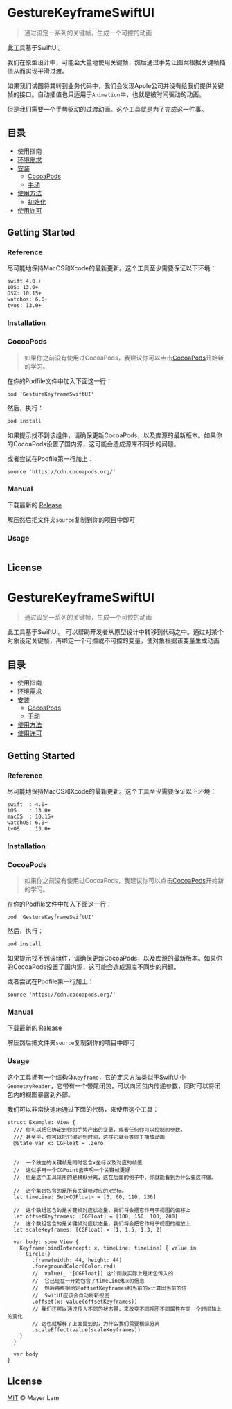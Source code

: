 # GestureKeyframeSwiftUI

> 通过设定一系列的关键帧，生成一个可控的动画

此工具基于SwiftUI。

我们在原型设计中，可能会大量地使用关键帧，然后通过手势让图案根据关键帧插值从而实现平滑过渡。

如果我们试图将其转到业务代码中，我们会发现Apple公司并没有给我们提供关键帧的接口。自动插值也只适用于`Animation`中，也就是被时间驱动的动画。

但是我们需要一个手势驱动的过渡动画。这个工具就是为了完成这一件事。

## 目录
- 使用指南
- [环境需求](#Reference)
- [安装](#Installation)
  - [CocoaPods](#CocoaPods)
  - [手动](#Manual)
- [使用方法](#Usage)
  - [初始化](#init)
- [使用许可](#License)

## Getting Started

### Reference

尽可能地保持MacOS和Xcode的最新更新。这个工具至少需要保证以下环境：

```
swift 4.0 +
iOS: 13.0+
OSX: 10.15+
watchos: 6.0+
tvos: 13.0+
```

### Installation

### CocoaPods
> 如果你之前没有使用过CocoaPods，我建议你可以点击[CocoaPods](https://cocoapods.org)开始新的学习。

在你的Podfile文件中加入下面这一行：
```
pod 'GestureKeyframeSwiftUI'
```
然后，执行：
```sh
pod install
```

如果提示找不到该组件，请确保更新CocoaPods，以及库源的最新版本。如果你的CocoaPods设置了国内源，这可能会造成源库不同步的问题。

或者尝试在Podfile第一行加上：
```
source 'https://cdn.cocoapods.org/'
```
### Manual

下载最新的 [Release](https://github.com/mayerlam/GestureKeyframeSwiftUI/releases)

解压然后把文件夹`source`复制到你的项目中即可

### Usage

```
```

## License

# GestureKeyframeSwiftUI

> 通过设定一系列的关键帧，生成一个可控的动画

此工具基于SwiftUI。
可以帮助开发者从原型设计中转移到代码之中。通过对某个对象设定关键帧，再绑定一个可控或不可控的变量，使对象根据该变量生成动画

## 目录
- 使用指南
- [环境需求](#Reference)
- [安装](#Installation)
  - [CocoaPods](#CocoaPods)
  - [手动](#Manual)
- [使用方法](#Usage)
- [使用许可](#License)

## Getting Started

### Reference

尽可能地保持MacOS和Xcode的最新更新。这个工具至少需要保证以下环境：

```
swift  : 4.0+
iOS    : 13.0+
macOS  : 10.15+
watchOS: 6.0+
tvOS   : 13.0+
```

### Installation

### CocoaPods
> 如果你之前没有使用过CocoaPods，我建议你可以点击[CocoaPods](https://cocoapods.org)开始新的学习。

在你的Podfile文件中加入下面这一行：
```
pod 'GestureKeyframeSwiftUI'
```
然后，执行：
```sh
pod install
```

如果提示找不到该组件，请确保更新CocoaPods，以及库源的最新版本。如果你的CocoaPods设置了国内源，这可能会造成源库不同步的问题。

或者尝试在Podfile第一行加上：
```
source 'https://cdn.cocoapods.org/'
```
### Manual

下载最新的 [Release](https://github.com/mayerlam/GestureKeyframeSwiftUI/releases)

解压然后把文件夹`source`复制到你的项目中即可

### Usage

这个工具拥有一个结构体`Keyframe`，它的定义方法类似于SwiftUI中`GeometryReader`，它带有一个带尾闭包，可以向闭包内传递参数，同时可以将闭包内的视图暴露到外部。

我们可以非常快速地通过下面的代码，来使用这个工具：

```
struct Example: View {
  /// 你可以把它绑定到你的手势产出的变量，或者任何你可以控制的参数，
  /// 甚至乎，你可以把它绑定到时间，这样它就会等同于播放动画
  @State var x: CGFloat = .zero
  
  
  //  一个独立的关键帧是同时包含x坐标以及对应的帧值
  //  这似乎用一个CGPoint去声明一个关键帧更好
  //  但是这个工具采用的是横纵分离，这在后面的例子中，你就能看到为什么要这样做。

  //  这个集合包含的是所有关键帧对应的x坐标。
  let timeLine: Set<CGFloat> = [0, 60, 110, 136]

  //  这个数组包含的是关键帧对应状态量，我们将会把它作用于视图的偏移上
  let offsetKeyframes: [CGFloat] = [100, 150, 100, 200]
  //  这个数组包含的是关键帧对应状态量，我们将会把它作用于视图的缩放上
  let scaleKeyframes: [CGFloat] = [1, 1.5, 1.3, 2]

  var body: some View {
    Keyframe(bindIntercept: x, timeLine: timeLine) { value in
      Circle()
        .frame(width: 44, height: 44)
        .foregroundColor(Color.red)
        //  value(_ :[CGFloat]) 这个函数实际上是闭包传入的
        //  它已经在一开始包含了timeLine和x的信息
        //  然后再根据给定offsetKeyframes和当前的x计算出当前的值
        //  SwitUI应该会自动刷新视图
        .offset(x: value(offsetKeyframes))
        // 我们还可以通过传入不同的状态量，来改变不同视图不同属性在同一个时间轴上的变化
        // 这也就解释了上面提到的，为什么我们需要横纵分离
        .scaleEffect(value(scaleKeyframes))
    }
  }

  var body
}

```

## License

[MIT](LICENSE) © Mayer Lam

